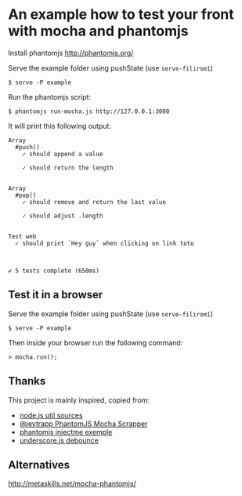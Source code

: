 # An example how to test your front with mocha and phantomjs

Install phantomjs <http://phantomjs.org/>

Serve the example folder using pushState (use `serve-filirom1`)

    $ serve -P example

Run the phantomjs script:

    $ phantomjs run-mocha.js http://127.0.0.1:3000

It will print this following output:

    Array
      #push()
        ✓ should append a value

        ✓ should return the length


    Array
      #pop()
        ✓ should remove and return the last value

        ✓ should adjust .length


    Test web
      ✓ should print `Hey guy` when clicking on link toto



    ✔ 5 tests complete (650ms)


## Test it in a browser

Serve the example folder using pushState (use `serve-filirom1`)

    $ serve -P example

Then inside your browser run the following command:

    > mocha.run();

## Thanks

This project is mainly inspired, copied from:
  * [node.js util sources](https://raw.github.com/joyent/node/master/lib/util.js)
  * [@jeytrapp PhantomJS Mocha Scrapper](https://gist.github.com/3041251/c861295758d8b97d7050e4e35858b3f5e1ddaae3)
  * [phantomjs injectme exemple](http://phantomjs.org/)
  * [underscore.js debounce](http://underscorejs.org/)

## Alternatives

http://metaskills.net/mocha-phantomjs/
